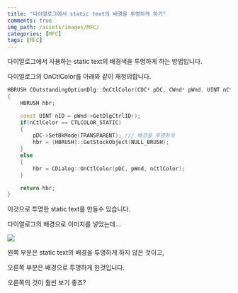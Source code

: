 ```yaml
---
title: "다이얼로그에서 static text의 배경을 투명하게 하기"
comments: true 
img_path: /assets/images/MFC/
categories: [MFC]
tags: [MFC]
---
```


다이얼로그에서 사용하는 static text의 배경색을 투명하게 하는 방법입니다.

다이얼로그의 OnCtlColor를 아래와 같이 재정의합니다.
```cpp
HBRUSH COutstandingOptionDlg::OnCtlColor(CDC* pDC, CWnd* pWnd, UINT nCtlColor)
{
    HBRUSH hbr;

    const UINT nID = pWnd->GetDlgCtrlID();
    if(nCtlColor == CTLCOLOR_STATIC)
    {
        pDC->SetBkMode(TRANSPARENT); /// 배경을 투명하게
        hbr = (HBRUSH)::GetStockObject(NULL_BRUSH);
    }
    else
    {
        hbr = CDialog::OnCtlColor(pDC, pWnd, nCtlColor);
    }

    return hbr;
}
```

이것으로 투명한 static text를 만들수 있습니다.

다이얼로그의 배경으로 이미지를 넣었는데...

![](2009-08-07-1.jpg) 

왼쪽 부분은 static text의 배경을 투명하게 하지 않은 것이고,

오른쪽 부분은 배경으로 투명하게 한것입니다.

오른쪽의 것이 훨씬 보기 좋죠?